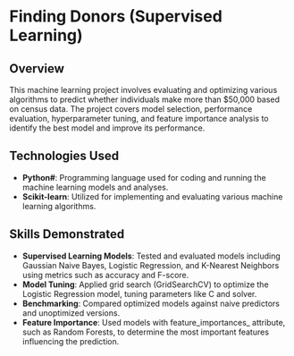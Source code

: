 # Finding Donors (Supervised Learning)

## Overview
This machine learning project involves evaluating and optimizing various algorithms to predict whether individuals make more than $50,000 based on census data. The project covers model selection, performance evaluation, hyperparameter tuning, and feature importance analysis to identify the best model and improve its performance.

## Technologies Used
- **Python#**: Programming language used for coding and running the machine learning models and analyses.
- **Scikit-learn**: Utilized for implementing and evaluating various machine learning algorithms.

## Skills Demonstrated
- **Supervised Learning Models**: Tested and evaluated models including Gaussian Naive Bayes, Logistic Regression, and K-Nearest Neighbors using metrics such as accuracy and F-score.
- **Model Tuning**: Applied grid search (GridSearchCV) to optimize the Logistic Regression model, tuning parameters like C and solver.
- **Benchmarking**: Compared optimized models against naive predictors and unoptimized versions.
- **Feature Importance**: Used models with feature_importances_ attribute, such as Random Forests, to determine the most important features influencing the prediction.
